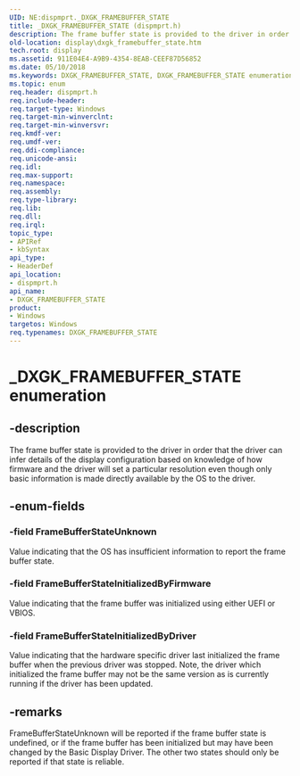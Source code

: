```yaml
---
UID: NE:dispmprt._DXGK_FRAMEBUFFER_STATE
title: _DXGK_FRAMEBUFFER_STATE (dispmprt.h)
description: The frame buffer state is provided to the driver in order that the driver can infer details of the display configuration based on knowledge of how firmware and the driver will set a particular resolution even though only basic information is made directly available by the OS to the driver.
old-location: display\dxgk_framebuffer_state.htm
tech.root: display
ms.assetid: 911E04E4-A9B9-4354-8EAB-CEEF87D56852
ms.date: 05/10/2018
ms.keywords: DXGK_FRAMEBUFFER_STATE, DXGK_FRAMEBUFFER_STATE enumeration [Display Devices], FrameBufferStateInitializedByDriver, FrameBufferStateInitializedByFirmware, FrameBufferStateUnknown, _DXGK_FRAMEBUFFER_STATE, display.dxgk_framebuffer_state, dispmprt/DXGK_FRAMEBUFFER_STATE, dispmprt/FrameBufferStateInitializedByDriver, dispmprt/FrameBufferStateInitializedByFirmware, dispmprt/FrameBufferStateUnknown
ms.topic: enum
req.header: dispmprt.h
req.include-header: 
req.target-type: Windows
req.target-min-winverclnt: 
req.target-min-winversvr: 
req.kmdf-ver: 
req.umdf-ver: 
req.ddi-compliance: 
req.unicode-ansi: 
req.idl: 
req.max-support: 
req.namespace: 
req.assembly: 
req.type-library: 
req.lib: 
req.dll: 
req.irql: 
topic_type:
- APIRef
- kbSyntax
api_type:
- HeaderDef
api_location:
- dispmprt.h
api_name:
- DXGK_FRAMEBUFFER_STATE
product:
- Windows
targetos: Windows
req.typenames: DXGK_FRAMEBUFFER_STATE
---
```


# _DXGK_FRAMEBUFFER_STATE enumeration


## -description


The frame buffer state is provided to the driver in order that the driver can infer details of the display configuration based on knowledge of how firmware and the driver will set a particular resolution even though only basic information is made directly available by the OS to the driver.


## -enum-fields




### -field FrameBufferStateUnknown

Value indicating that the OS has insufficient information to report the frame buffer state.


### -field FrameBufferStateInitializedByFirmware

Value indicating that the frame buffer was initialized using either UEFI or VBIOS.


### -field FrameBufferStateInitializedByDriver

Value indicating that the hardware specific driver last initialized the frame buffer when the previous driver was stopped.  Note, the driver which initialized the frame buffer may not be the same version as is currently running if the driver has been updated. 


## -remarks



FrameBufferStateUnknown will be reported if the frame buffer state is undefined, or if the frame buffer has been initialized but may have been changed by the Basic Display Driver.  The other two states should only be reported if that state is reliable.



